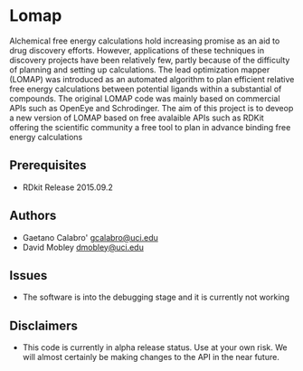# Lomap
Alchemical free energy calculations hold increasing promise 
as an aid to drug discovery efforts. However, applications of 
these techniques in discovery projects have been relatively 
few, partly because of the difficulty of planning and setting up 
calculations. The lead optimization mapper (LOMAP) was 
introduced as an automated algorithm to plan efficient relative 
free energy calculations between potential ligands within 
a substantial of compounds. The original LOMAP code was mainly
based on commercial APIs such as OpenEye and Schrodinger. The aim 
of this project is to deveop a new version of LOMAP based on free
avalaible APIs such as RDKit offering the scientific community a 
free tool to plan in advance binding free energy calculations


## Prerequisites
* RDkit Release 2015.09.2


Authors
-------
* Gaetano Calabro' <gcalabro@uci.edu>
* David Mobley <dmobley@uci.edu>


## Issues
* The software is into the debugging stage and it is currently not working

## Disclaimers
* This code is currently in alpha release status. Use at your own risk. We will almost certainly be making changes to the API in the near future.